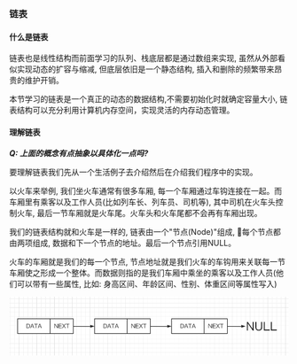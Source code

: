 ### 链表

#### 什么是链表
链表也是线性结构而前面学习的队列、栈底层都是通过数组来实现, 虽然从外部看似实现动态的扩容与缩减, 但底层依旧是一个静态结构, 插入和删除的频繁带来昂贵的维护开销。

本节学习的链表是一个真正的动态的数据结构,不需要初始化时就确定容量大小, 链表结构可以充分利用计算机内存空间，实现灵活的内存动态管理。


#### 理解链表

***Q: 上面的概念有点抽象以具体化一点吗?***

要理解链表我们先从一个生活例子去介绍然后在介绍我们程序中的实现。

以火车来举例, 我们坐火车通常有很多车厢, 每一个车厢通过车钩连接在一起。而车厢里有乘客以及工作人员(比如列车长、列车员、司机等), 其中司机在火车头控制火车, 最后一节车厢就是火车尾。火车头和火车尾都不会再有车厢出现。

我们的链表结构就和火车是一样的, 链表由一个"节点(Node)"组成, 每个节点都由两项组成, 数据和下一个节点的地址。最后一个节点引用NULL。

火车的车厢就是我们的每一个节点, 节点地址就是我们火车的车钩用来关联每一节车厢使之形成一个整体。而数据则指的是我们车厢中乘坐的乘客以及工作人员(他们可以带有一些属性, 比如: 身高区间、年龄区间、性别、体重区间等属性写入)

![什么是链表结构](https://github.com/basebase/document/blob/master/DataStructure/%E9%93%BE%E8%A1%A8/%E5%9B%BE%E7%89%87/%E4%BB%80%E4%B9%88%E6%98%AF%E9%93%BE%E8%A1%A8%E7%BB%93%E6%9E%84.png?raw=true)